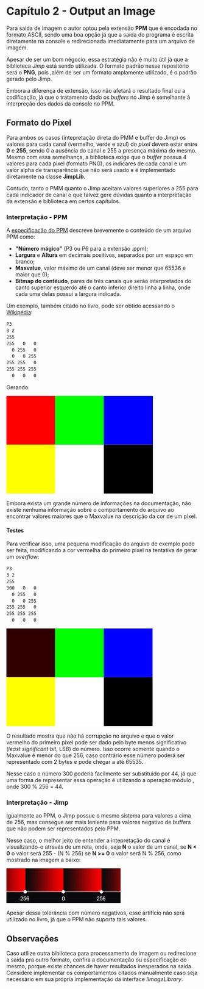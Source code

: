 # Capítulo 2 - Output an Image

Para saída de imagem o autor optou pela extensão **PPM** que é encodada no formato ASCII, sendo uma boa opção já que a saída do programa é escrita diretamente na console e redirecionada imediatamente para um arquivo de imagem.

Apesar de ser um bom négocio, essa estratégia não é muito útil já que a biblioteca *Jimp* está sendo utilizada. O formato padrão nesse repositório será o **PNG**, pois ,além de ser um formato amplamente utilizado, é o padrão gerado pelo Jimp.

Embora a diferença de extensão, isso não afetará o resultado final ou a codificação, já que o tratamento dado os *buffers* no Jimp é semelhante à interpreção dos dados da console no PPM.

## Formato do Pixel

Para ambos os casos (intepretação direta do PMM e buffer do Jimp) os valores para cada canal (vermelho, verde e azul) do *pixel* devem estar entre **0** e **255**, sendo 0 a ausência do canal e 255 a presença máxima do mesmo. Mesmo com essa semelhança, a biblioteca exige que o *buffer* possua 4 valores para cada pixel (formato PNG), os indicares de cada canal e um valor alpha de transparência que não será usado e é implementado diretamente na classe **JimpLib**.

Contudo, tanto o PMM quanto o Jimp aceitam valores superiores a 255 para cada indicador de canal o que talvez gere dúvidas quanto a interpretação da extensão e biblioteca em certos capítulos.

### Interpretação - PPM

A [especificação do PPM](https://netpbm.sourceforge.net/doc/ppm.html) descreve brevemente o conteúdo de um arquivo PPM como:

- **"Número mágico"** (P3 ou P6 para a extensão .ppm);
- **Largura** e **Altura** em decimais positivos, separados por um espaço em branco;
- **Maxvalue**, valor máximo de um canal (deve ser menor que 65536 e maior que 0);
- **Bitmap do contéudo**, pares de três canais que serão interpretados do canto superior esquerdo até o canto inferior direito linha a linha, onde cada uma delas possui a largura indicada.

Um exemplo, também citado no livro, pode ser obtido acessando o [Wikipédia](https://en.wikipedia.org/wiki/Netpbm):

```bash
P3 
3 2
255
255   0   0
  0 255   0
  0   0 255
255 255   0
255 255 255
  0   0   0
```

Gerando:

![Imagem PPM de exemplo](wikipedia.png "Imagem PPM Wikipedia")

Embora exista um grande número de informações na documentação, não existe nenhuma informação sobre o comportamento do arquivo ao encontrar valores maiores que o Maxvalue na descrição da cor de um pixel.

#### Testes

Para verificar isso, uma pequena modificação do arquivo de exemplo pode ser feita, modificando a cor vermelha do primeiro pixel na tentativa de gerar um *overflow*:

```bash
P3 
3 2
255
300   0   0
  0 255   0
  0   0 255
255 255   0
255 255 255
  0   0   0
```

![Imagem PPM de teste](overflowMax.png "Imagem PPM de teste")

O resultado mostra que não há corrupção no arquivo e que o valor vermelho do primeiro pixel pode ser dado pelo byte menos significativo (*least significant bit*, LSB) do número. Isso ocorre somente quando o Maxvalue é menor do que 256, caso contrário esse número poderá ser representado com 2 bytes e pode chegar a até 65535.

Nesse caso o número 300 poderia facilmente ser substituido por 44, já que uma forma de representar essa operação é utilizando a operação módulo , onde 300 % 256 = 44.

### Interpretação - Jimp

Igualmente ao PPM, o Jimp possue o mesmo sistema para valores a cima de 256, mas consegue ser mais leniente para valores negativo de buffers que não podem ser representados pelo PPM.

Nesse caso, o melhor jeito de entender a intepretação do canal é visualizando-o através de um reta, onde, seja **N** o valor de um canal, se **N < 0** o valor será 255 - (N % 256) se **N >= 0** o valor será N % 256, como mostrado na imagem a baixo:

![Interpretação Jimp](jimp.png "Interpretação Jimp")

Apesar dessa tolerância com número negativos, esse artifício não será utilizado no livro, já que o PPM não suporta tais valores. 

## Observações

Caso utilize outra biblioteca para processamento de imagem ou redirecione a saída pra outro formato, confira a documentação ou especificação do mesmo, porque existe chances de haver resultados inesperados na saída. Considere implementar os comportamentos citados manualmente caso seja necessário em sua própria implementação da interface *IImageLibrary*.